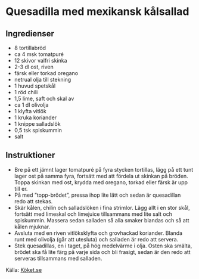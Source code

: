 # Quesadilla med mexikansk kålsallad

## Ingredienser

* 8  tortillabröd
* ca 4 msk tomatpuré
* 12 skivor valfri skinka
* 2-3 dl ost, riven
* färsk eller torkad oregano
* netrual olja till stekning
* 1 huvud spetskål
* 1  röd chili
* 1,5  lime, saft och skal av
* ca 1 dl olivolja
* 1 klyfta vitlök
* 1 kruka koriander
* 1 knippe salladslök
* 0,5 tsk spiskummin
* salt

## Instruktioner

* Bre på ett jämnt lager tomatpuré på fyra stycken tortillas, lägg på ett tunt lager ost på samma fyra, fortsätt med att fördela ut skinkan på bröden. Toppa skinkan med ost, krydda med oregano, torkad eller färsk är upp till er.
* På med ”topp-brödet”, pressa ihop lite lätt och sedan är quesadillan redo att stekas.
* Skär kålen, chilin och salladslöken i fina strimlor. Lägg allt i en stor skål, fortsätt med limeskal och limejuice tillsammans med lite salt och spiskummin. Massera sedan salladen så alla smaker blandas och så att kålen mjuknar.
* Avsluta med en riven vitlöksklyfta och grovhackad koriander. Blanda runt med olivolja (går att utesluta) och salladen är redo att servera.
* Stek quesadillas, en i taget, på hög medelvärme i olja. Osten ska smälta, brödet ska få lite färg på varje sida och bli frasigt, sedan är den redo att serveras tillsammans med salladen.

Källa: [Köket.se](https://www.koket.se/mitt-kok/tommy-myllymaki/quesadilla-med-mexikansk-kalsallad/)